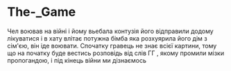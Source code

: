 # The-_Game

Чел воював на війні і йому вьебала контузія
його відправили додому лікуватися і в хату влітає потужна бімба
яка розхуярила його дім з сім'єю, він іде воювати.  Спочатку гравець не 
знає всієї картини, тому що на початку буде вестись розповідь від слів
ГГ , якому промили мізки пропогандою, і під кінець війни ми дізнаємось 
